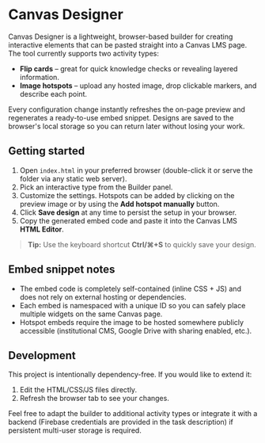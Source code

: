 # Canvas Designer

Canvas Designer is a lightweight, browser-based builder for creating interactive elements that can be pasted straight into a Canvas LMS page. The tool currently supports two activity types:

- **Flip cards** – great for quick knowledge checks or revealing layered information.
- **Image hotspots** – upload any hosted image, drop clickable markers, and describe each point.

Every configuration change instantly refreshes the on-page preview and regenerates a ready-to-use embed snippet. Designs are saved to the browser's local storage so you can return later without losing your work.

## Getting started

1. Open `index.html` in your preferred browser (double-click it or serve the folder via any static web server).
2. Pick an interactive type from the Builder panel.
3. Customize the settings. Hotspots can be added by clicking on the preview image or by using the **Add hotspot manually** button.
4. Click **Save design** at any time to persist the setup in your browser.
5. Copy the generated embed code and paste it into the Canvas LMS **HTML Editor**.

> **Tip:** Use the keyboard shortcut **Ctrl/⌘+S** to quickly save your design.

## Embed snippet notes

- The embed code is completely self-contained (inline CSS + JS) and does not rely on external hosting or dependencies.
- Each embed is namespaced with a unique ID so you can safely place multiple widgets on the same Canvas page.
- Hotspot embeds require the image to be hosted somewhere publicly accessible (institutional CMS, Google Drive with sharing enabled, etc.).

## Development

This project is intentionally dependency-free. If you would like to extend it:

1. Edit the HTML/CSS/JS files directly.
2. Refresh the browser tab to see your changes.

Feel free to adapt the builder to additional activity types or integrate it with a backend (Firebase credentials are provided in the task description) if persistent multi-user storage is required.

